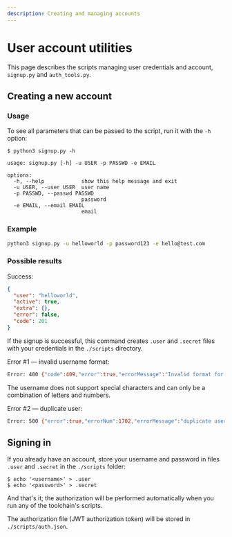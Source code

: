 ```yaml
---
description: Creating and managing accounts
---
```


# User account utilities

This page describes the scripts managing user credentials and account, `signup.py` and `auth_tools.py`.

## Creating a new account

### Usage

To see all parameters that can be passed to the script, run it with the `-h` option:

```console
$ python3 signup.py -h

usage: signup.py [-h] -u USER -p PASSWD -e EMAIL

options:
  -h, --help            show this help message and exit
  -u USER, --user USER  user name
  -p PASSWD, --passwd PASSWD
                        password
  -e EMAIL, --email EMAIL
                        email
```

### Example

```bash
python3 signup.py -u helloworld -p password123 -e hello@test.com
```

### Possible results

Success:

```json
{
  "user": "helloworld",
  "active": true,
  "extra": {},
  "error": false,
  "code": 201
}
```

If the signup is successful, this command creates `.user` and `.secret` files with your credentials in the `./scripts` directory.

Error #1 — invalid username format:

```bash
Error: 400 {"code":409,"error":true,"errorMessage":"Invalid format for username"}
```

The username does not support special characters and can only be a combination of letters and numbers.

Error #2 — duplicate user:

```bash
Error: 500 {"error":true,"errorNum":1702,"errorMessage":"duplicate user","code":500}
```

## Signing in

If you already have an account, store your username and password in files `.user` and `.secret` in the `./scripts` folder:

```console
$ echo '<username>' > .user
$ echo '<password>' > .secret
```

And that's it; the authorization will be performed automatically when you run any of the toolchain's scripts.

The authorization file (JWT authorization token) will be stored in `./scripts/auth.json`.
